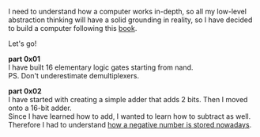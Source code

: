 
I need to understand how a computer works in-depth, so all my low-level abstraction thinking will have a solid grounding in reality, so I have decided to build a computer following this <a href=https://www.amazon.com/Elements-Computing-Systems-Building-Principles/dp/0262640686 tag="a1">book</a>.

Let's go!

<b>part 0x01</b><br>
I have built 16 elementary logic gates starting from nand.<br>PS. Don't underestimate demultiplexers. 

<b>part 0x02</b><br>
I have started with creating a simple adder that adds 2 bits. Then I moved onto a 16-bit adder.<br>
Since I have learned how to add, I wanted to learn how to subtract as well.
Therefore I had to understand <a href=https://en.wikipedia.org/wiki/Two%27s_complement>how a negative number is stored nowadays</a>.

